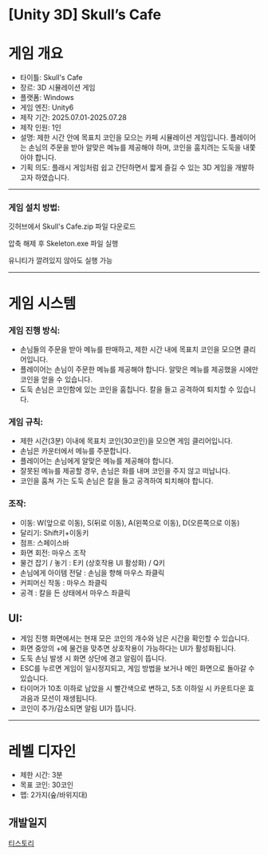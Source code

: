 # [Unity 3D] Skull’s Cafe

# **게임 개요**

- 타이틀: Skull's Cafe
- 장르: 3D 시뮬레이션 게임
- 플랫폼: Windows
- 게임 엔진: Unity6
- 제작 기간: 2025.07.01-2025.07.28
- 제작 인원: 1인
- 설명: 제한 시간 안에 목표치 코인을 모으는 카페 시뮬레이션 게임입니다. 플레이어는 손님의 주문을 받아 알맞은 메뉴를 제공해야 하며, 코인을 훔치려는 도둑을 내쫓아야 합니다.
- 기획 의도: 플래시 게임처럼 쉽고 간단하면서 짧게 즐길 수 있는 3D 게임을 개발하고자 하였습니다.

---

### 게임 설치 방법:

깃허브에서 Skull's Cafe.zip 파일 다운로드

압축 해제 후 Skeleton.exe 파일 실행

유니티가 깔려있지 않아도 실행 가능

---

# **게임 시스템**

### 게임 진행 방식:

- 손님들의 주문을 받아 메뉴를 판매하고, 제한 시간 내에 목표치 코인을 모으면 클리어입니다.
- 플레이어는 손님이 주문한 메뉴를 제공해야 합니다. 알맞은 메뉴를 제공했을 시에만 코인을 얻을 수 있습니다.
- 도둑 손님은 코인함에 있는 코인을 훔칩니다. 칼을 들고 공격하여 퇴치할 수 있습니다.

### 게임 규칙:

- 제한 시간(3분) 이내에 목표치 코인(30코인)을 모으면 게임 클리어입니다.
- 손님은 카운터에서 메뉴를 주문합니다.
- 플레이어는 손님에게 알맞은 메뉴를 제공해야 합니다.
- 잘못된 메뉴를 제공할 경우, 손님은 화를 내며 코인을 주지 않고 떠납니다.
- 코인을 훔쳐 가는 도둑 손님은 칼을 들고 공격하여 퇴치해야 합니다.

### 조작:

- 이동: W(앞으로 이동), S(뒤로 이동), A(왼쪽으로 이동), D(오른쪽으로 이동)
- 달리기: Shift키+이동키
- 점프: 스페이스바
- 화면 회전: 마우스 조작
- 물건 잡기 / 놓기 : E키 (상호작용 UI 활성화) / Q키
- 손님에게 아이템 전달 : 손님을 향해 마우스 좌클릭
- 커피머신 작동 : 마우스 좌클릭
- 공격 : 칼을 든 상태에서 마우스 좌클릭

## UI:

- 게임 진행 화면에서는 현재 모은 코인의 개수와 남은 시간을 확인할 수 있습니다.
- 화면 중앙의 +에 물건을 맞추면 상호작용이 가능하다는 UI가 활성화됩니다.
- 도둑 손님 발생 시 화면 상단에 경고 알림이 뜹니다.
- ESC를 누르면 게임이 일시정지되고, 게임 방법을 보거나 메인 화면으로 돌아갈 수 있습니다.
- 타이머가 10초 이하로 남았을 시 빨간색으로 변하고, 5초 이하일 시 카운트다운 효과음과 모션이 재생됩니다.
- 코인이 추가/감소되면 알림 UI가 뜹니다.

---
# **레벨 디자인**

- 제한 시간: 3분
- 목표 코인: 30코인
- 맵: 2가지(숲/바위지대)

## 개발일지
[티스토리](https://aewoong.tistory.com/7)
